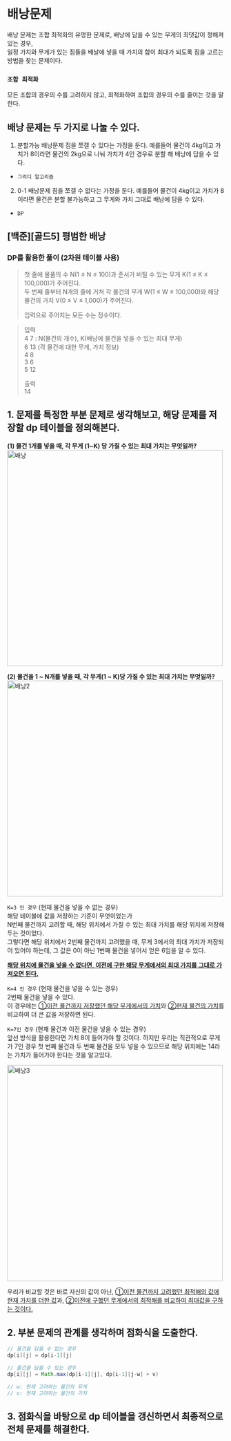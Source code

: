 # 배낭문제
배낭 문제는 조합 최적화의 유명한 문제로, 배낭에 담을 수 있는 무게의 최댓값이 정해져 있는 경우,  
일정 가치와 무게가 있는 짐들을 배날에 넣을 때 가치의 합이 최대가 되도록 짐을 고르는 방법을 찾는 문제이다.  

### `조합 최적화`
모든 조합의 경우의 수를 고려하지 않고, 최적화하여 조합의 경우의 수를 줄이는 것을 말한다.

## 배낭 문제는 두 가지로 나눌 수 있다.
1. 분할가능 배낭문제
짐을 쪼갤 수 있다는 가정을 둔다. 예를들어 물건이 4kg이고 가치가 8이라면 물건의 2kg으로 나눠 가치가 4인 경우로 분할 해 배낭에 담을 수 있다.
- `그리디 알고리즘`

2. 0-1 배낭문제
짐을 쪼갤 수 없다는 가정을 둔다. 예를들어 물건이 4kg이고 가치가 8이라면 물건은 분할 불가능하고 그 무게와 가치 그대로 배낭에 담을 수 있다.
- `DP`


## [백준][골드5] 평범한 배낭
### DP를 활용한 풀이 (2차원 테이블 사용)
>첫 줄에 물품의 수 N(1 ≤ N ≤ 100)과 준서가 버틸 수 있는 무게 K(1 ≤ K ≤ 100,000)가 주어진다.  
두 번째 줄부터 N개의 줄에 거쳐 각 물건의 무게 W(1 ≤ W ≤ 100,000)와 해당 물건의 가치 V(0 ≤ V ≤ 1,000)가 주어진다.  
>
>입력으로 주어지는 모든 수는 정수이다.

> 입력  
4 7  : N(물건의 개수), K(배낭에 물건을 넣을 수 있는 최대 무게)  
6 13  (각 물건에 대한 무게, 가치 정보)  
4 8  
3 6  
5 12  
>
>출력  
14


## 1. 문제를 특정한 부분 문제로 생각해보고, 해당 문제를 저장할 dp 테이블을 정의해본다.
**(1) 물건 1개를 넣을 때, 각 무게 (1~K) 당 가질 수 있는 최대 가치는 무엇일까?** 
<img width="500" alt="배낭" src="https://github.com/fbgjung/studyAlgorithm/assets/104186871/fc69ae16-a60a-41c5-9f82-ffdb744a8d74">


**(2) 물건을 1 ~ N개를 넣을 때, 각 무게(1 ~ K)당 가질 수 있는 최대 가치는 무엇일까?**   
<img width="500" alt="배낭2" src="https://github.com/fbgjung/studyAlgorithm/assets/104186871/5f20f931-6673-401f-805a-bcad8fae4950">

`K=3 인 경우` (현재 물건을 넣을 수 없는 경우)  
해당 테이블에 값을 저장하는 기준이 무엇이었는가  
N번째 물건까지 고려할 때, 해당 위치에서 가질 수 있는 최대 가치를 해당 위치에 저장해두는 것이었다.  
그렇다면 해당 위치에서 2번째 물건까지 고려했을 때, 무게 3에서의 최대 가치가 저장되어 있어야 하는데, 그 값은 0이 아닌 1번째 물건을 넣어서 얻은 6임을 알 수 있다.  

<u>**해당 위치에 물건을 넣을 수 없다면, 이전에 구한 해당 무게에서의 최대 가치를 그대로 가져오면 된다.**</u>

`K=4 인 경우`  (현재 물건을 넣을 수 있는 경우)  
2번째 물건을 넣을 수 있다.  
이 경우에는 <u>①이전 물건까지 저장했던 해당 무게에서의 가치</u>와 <u>②현재 물건의 가치</u>를 비교하여 더 큰 값을 저장하면 된다.  

`K=7인 경우`  (현재 물건과 이전 물건을 넣을 수 있는 경우)  
앞선 방식을 활용한다면 가치 8이 들어가야 할 것이다. 하지만 우리는 직관적으로 무게가 7인 경우 첫 번째 물건과 두 번째 물건을 모두 넣을 수 있으므로 해당 위치에는 14라는 가치가 들어가야 한다는 것을 알고있다.

<img width="500" alt="배낭3" src="https://github.com/fbgjung/studyAlgorithm/assets/104186871/283d7a32-64a2-4c10-b0c6-ed5e6145fb18">

우리가 비교할 것은 바로 자신의 값이 아닌, <u>①이전 물건까지 고려했던 최적해의 값에 현재 가치를 더한 값</u>과, <u>②이전에 구했던 무게에서의 최적해를 비교하여 최대값을 구하는 것이다.</u>


## 2. 부분 문제의 관계를 생각하며 점화식을 도출한다.  
```java
// 물건을 담을 수 없는 경우
dp[i][j] = dp[i-1][j]

// 물건을 담을 수 있는 경우
dp[i][j] = Math.max(dp[i-1][j], dp[i-1][j-w] + v)

// w: 현재 고려하는 물건의 무게
// v: 현재 고려하는 물건의 가치
```

## 3. 점화식을 바탕으로 dp 테이블을 갱신하면서 최종적으로 전체 문제를 해결한다.
